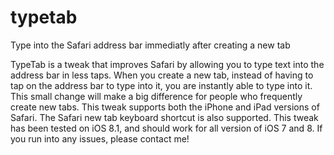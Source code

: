 # typetab
Type into the Safari address bar immediatly after creating a new tab

TypeTab is a tweak that improves Safari by allowing you to type text into the address bar in less taps. When you create a new tab, instead of having to tap on the address bar to type into it, you are instantly able to type into it. This small change will make a big difference for people who frequently create new tabs. This tweak supports both the iPhone and iPad versions of Safari. The Safari new tab keyboard shortcut is also supported. This tweak has been tested on iOS 8.1, and should work for all version of iOS 7 and 8. If you run into any issues, please contact me! 
